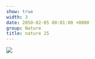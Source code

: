 ```yaml
---
show: true
width: 3
date: 2050-02-05 00:01:00 +0800
group: Nature
title: nature 25
---
```

<div>
<a href="/assets/images/photos/nature/DSC06867.jpg" target="_blank">
    <img data-src="/assets/images/photos/nature/DSC06867.jpg" class="lazy w-100 rounded-xl" src="{{ '/assets/images/empty_300x200.png' | relative_url }}">
</a>
</div>
